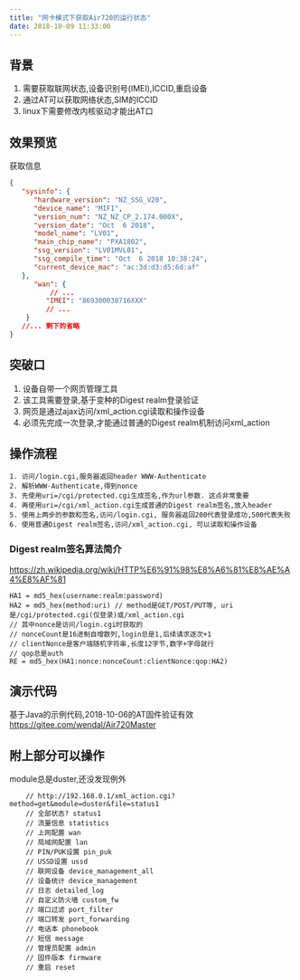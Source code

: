 ```yaml
---
title: "网卡模式下获取Air720的运行状态"
date: 2018-10-09 11:33:00
---
```


## 背景

1. 需要获取联网状态,设备识别号(IMEI),ICCID,重启设备
2. 通过AT可以获取网络状态,SIM的ICCID
3. linux下需要修改内核驱动才能出AT口

## 效果预览

获取信息

```json
{
   "sysinfo": {
      "hardware_version": "NZ_SSG_V20",
      "device_name": "MIFI",
      "version_num": "NZ_NZ_CP_2.174.000X",
      "version_date": "Oct  6 2018",
      "model_name": "LV01",
      "main_chip_name": "PXA1802",
      "ssg_version": "LV01MVL01",
      "ssg_compile_time": "Oct  6 2018 10:38:24",
      "current_device_mac": "ac:3d:d3:d5:6d:af"
   },
      "wan": {
          // ...
         "IMEI": "869300038716XXX"
         // ...
    }
   //... 剩下的省略
}
```

## 突破口

1. 设备自带一个网页管理工具
2. 该工具需要登录,基于变种的Digest realm登录验证
3. 网页是通过ajax访问/xml_action.cgi读取和操作设备
4. 必须先完成一次登录,才能通过普通的Digest realm机制访问xml_action

## 操作流程

```
1. 访问/login.cgi,服务器返回header WWW-Authenticate
2. 解析WWW-Authenticate,得到nonce
3. 先使用uri=/cgi/protected.cgi生成签名,作为url参数. 这点非常重要
4. 再使用uri=/cgi/xml_action.cgi生成普通的Digest realm签名,放入header
5. 使用上两步的参数和签名,访问/login.cgi, 服务器返回200代表登录成功,500代表失败
6. 使用普通Digest realm签名,访问/xml_action.cgi, 可以读取和操作设备
```

### Digest realm签名算法简介

https://zh.wikipedia.org/wiki/HTTP%E6%91%98%E8%A6%81%E8%AE%A4%E8%AF%81

```
HA1 = md5_hex(username:realm:password)
HA2 = md5_hex(method:uri) // method是GET/POST/PUT等, uri是/cgi/protected.cgi(仅登录)或/xml_action.cgi
// 其中nonce是访问/login.cgi时获取的
// nonceCount是16进制自增数列,login总是1,后续请求逐次+1
// clientNonce是客户端随机字符串,长度12字节,数字+字母就行
// qop总是auth
RE = md5_hex(HA1:nonce:nonceCount:clientNonce:qop:HA2)
```

## 演示代码

基于Java的示例代码,2018-10-06的AT固件验证有效
https://gitee.com/wendal/Air720Master

## 附上部分可以操作

module总是duster,还没发现例外

```
    // http://192.168.0.1/xml_action.cgi?method=get&module=duster&file=status1
    // 全部状态? status1
    // 流量信息 statistics
    // 上网配置 wan
    // 局域网配置 lan
    // PIN/PUK设置 pin_puk
    // USSD设置 ussd
    // 联网设备 device_management_all
    // 设备统计 device_management
    // 日志 detailed_log
    // 自定义防火墙 custom_fw
    // 端口过滤 port_filter
    // 端口转发 port_forwarding
    // 电话本 phonebook
    // 短信 message
    // 管理员配置 admin
    // 固件版本 firmware
    // 重启 reset
```
